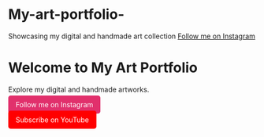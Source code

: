 # My-art-portfolio-
Showcasing my digital and handmade art collection
[Follow me on Instagram](https://www.instagram.com/prem_the_world_1/profilecard/?igsh=MXQ2czc5aDc0eGhodw==)
<!DOCTYPE html>
<html>
<head>
  <title>My Art Portfolio</title>
</head>
<body>
  <h1>Welcome to My Art Portfolio</h1>
  <p>Explore my digital and handmade artworks.</p>

  <!-- Instagram Button -->
  <p>
    <a href="https://www.instagram.com/prem_the_world_1/profilecard/?igsh=MXQ2czc5aDc0eGhodw==" 
       target="_blank" 
       style="padding: 10px 15px; background-color: #E1306C; color: white; text-decoration: none; border-radius: 5px;">
      Follow me on Instagram
    </a>
  </p>

  <!-- YouTube Button -->
  <p>
    <a href="https://www.youtube.com/@Bachelors7321" 
       target="_blank" 
       style="padding: 10px 15px; background-color: #FF0000; color: white; text-decoration: none; border-radius: 5px;">
      Subscribe on YouTube
    </a>
  </p>
</body>
</html>
